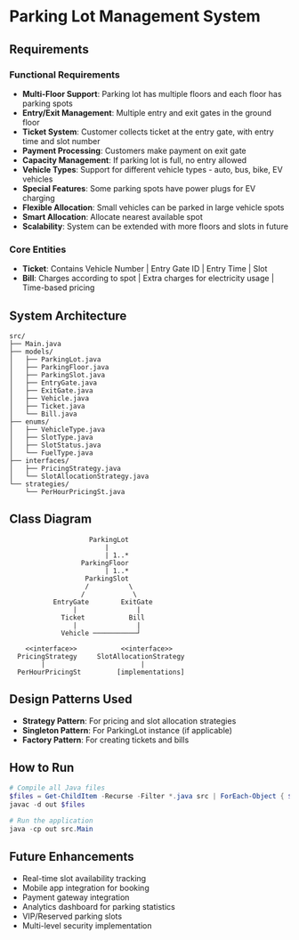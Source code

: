 # Parking Lot Management System

## Requirements

### Functional Requirements
- **Multi-Floor Support**: Parking lot has multiple floors and each floor has parking spots
- **Entry/Exit Management**: Multiple entry and exit gates in the ground floor
- **Ticket System**: Customer collects ticket at the entry gate, with entry time and slot number
- **Payment Processing**: Customers make payment on exit gate
- **Capacity Management**: If parking lot is full, no entry allowed
- **Vehicle Types**: Support for different vehicle types - auto, bus, bike, EV vehicles
- **Special Features**: Some parking spots have power plugs for EV charging
- **Flexible Allocation**: Small vehicles can be parked in large vehicle spots
- **Smart Allocation**: Allocate nearest available spot
- **Scalability**: System can be extended with more floors and slots in future

### Core Entities
- **Ticket**: Contains Vehicle Number | Entry Gate ID | Entry Time | Slot
- **Bill**: Charges according to spot | Extra charges for electricity usage | Time-based pricing

## System Architecture

```
src/
├── Main.java
├── models/
│   ├── ParkingLot.java
│   ├── ParkingFloor.java
│   ├── ParkingSlot.java
│   ├── EntryGate.java
│   ├── ExitGate.java
│   ├── Vehicle.java
│   ├── Ticket.java
│   └── Bill.java
├── enums/
│   ├── VehicleType.java
│   ├── SlotType.java
│   ├── SlotStatus.java
│   └── FuelType.java
├── interfaces/
│   ├── PricingStrategy.java
│   └── SlotAllocationStrategy.java
└── strategies/
    └── PerHourPricingSt.java
```

## Class Diagram

```
                    ParkingLot
                        |
                        | 1..*
                  ParkingFloor
                        | 1..*
                   ParkingSlot
                   /          \
                  /            \
           EntryGate        ExitGate
                |               |
             Ticket           Bill
                |               |
             Vehicle ───────────┘

    <<interface>>           <<interface>>
  PricingStrategy     SlotAllocationStrategy
        |                        |
  PerHourPricingSt         [implementations]
```

## Design Patterns Used
- **Strategy Pattern**: For pricing and slot allocation strategies
- **Singleton Pattern**: For ParkingLot instance (if applicable)
- **Factory Pattern**: For creating tickets and bills

## How to Run

```powershell
# Compile all Java files
$files = Get-ChildItem -Recurse -Filter *.java src | ForEach-Object { $_.FullName }
javac -d out $files

# Run the application
java -cp out src.Main
```

## Future Enhancements
- Real-time slot availability tracking
- Mobile app integration for booking
- Payment gateway integration
- Analytics dashboard for parking statistics
- VIP/Reserved parking slots
- Multi-level security implementation
